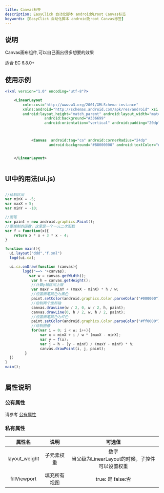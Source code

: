 ```yaml
---
title: Canvas标签
description: EasyClick 自动化脚本 android免root Canvas标签
keywords: [EasyClick 自动化脚本 android免root Canvas标签]
---
```



## 说明
Canvas画布组件,可以自己画出很多想要的效果

适合 EC 6.8.0+

## 使用示例
```xml
<?xml version="1.0" encoding="utf-8"?>

    <LinearLayout
        xmlns:xsi="http://www.w3.org/2001/XMLSchema-instance"
        xmlns:android="http://schemas.android.com/apk/res/android" xsi:noNamespaceSchemaLocation="layout.xsd"
        android:layout_height="match_parent" android:layout_width="match_parent"
                  android:background="#336699"
                  android:orientation="vertical" android:padding="20dp">



            <Canvas  android:tag="ca" android:cornerRadius="24dp"
                    android:background="#88000000" android:textColor="#ffffff" android:layout_width="match_parent"/>


    </LinearLayout>



```

## UI中的用法(ui.js)

```javascript

//绘制区间
var minX = -5;
var maxX = 5;
var minY = -10;

//画笔
var paint = new android.graphics.Paint();
//要绘制的函数，这里是一个一元二次函数
var f = function(x){
    return x * x + 3 * x - 4;
}

function main(){
  ui.layout("ddd","f.xml")
  logd(ui.ca);

  ui.ca.onDraw(function (canvas){
        logd("==> "+canvas);
           var w = canvas.getWidth();
            var h = canvas.getHeight();
            //计算y轴区间上限
            var maxY = minY + (maxX - minX) * h / w;
            //设置画笔颜色为黑色
            paint.setColor(android.graphics.Color.parseColor("#000000"));
            //绘制两个坐标轴
            canvas.drawLine(w / 2, 0, w / 2, h, paint);
            canvas.drawLine(0, h / 2, w, h / 2, paint);
            //设置画笔颜色为红色
            paint.setColor(android.graphics.Color.parseColor("#ff0000"));
            //绘制图像
            for(var i = 0; i < w; i++){
                var x = minX + i / w * (maxX - minX);
                var y = f(x);
                var j = h - (y - minY) / (maxY - minY) * h;
                canvas.drawPoint(i, j, paint);
         }
  })
}
main();



```



## 属性说明

### 公有属性
请参考 [公有属性](/zh-cn/funcs/ui/ui-native-view.md#公有属性)

### 私有属性

| 属性名 | 说明 | 可选值 |
| :------: | :------: | :------: |
| layout_weight | 子元素权重 | 数字<br/>当父级为LinearLayout的时候，子控件可以设置权重|
| fillViewport | 填充所有视图 | true: 是 false:否 |

## 



